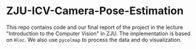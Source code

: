 # ZJU-ICV-Camera-Pose-Estimation
This repo contains code and our final report of the project in the lecture "Introduction to the Computer Vision" in ZJU. The implementation is based on `Hloc`. We also use `pycolmap` to process the data and do visualization.
